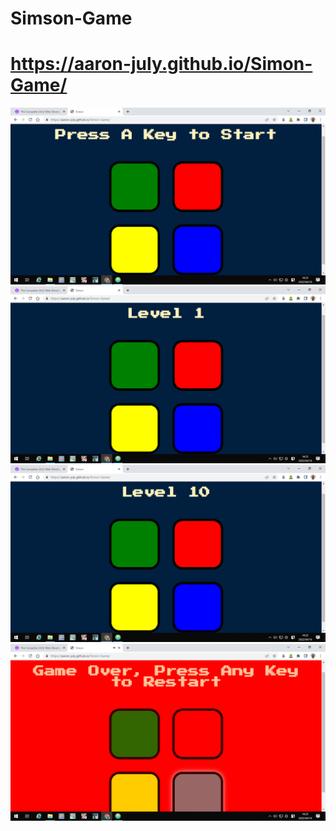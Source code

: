 # Simson-Game
# https://aaron-july.github.io/Simon-Game/

![](image/start_img.png)
![](image/leve1_img2.png)
![](image/level10_img.png)
![](image/error.png)
